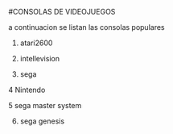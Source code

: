 #CONSOLAS DE VIDEOJUEGOS

a continuacion se listan las consolas populares

1. atari2600

2. intellevision

3. sega

4 Nintendo 

5 sega master system

6. sega genesis